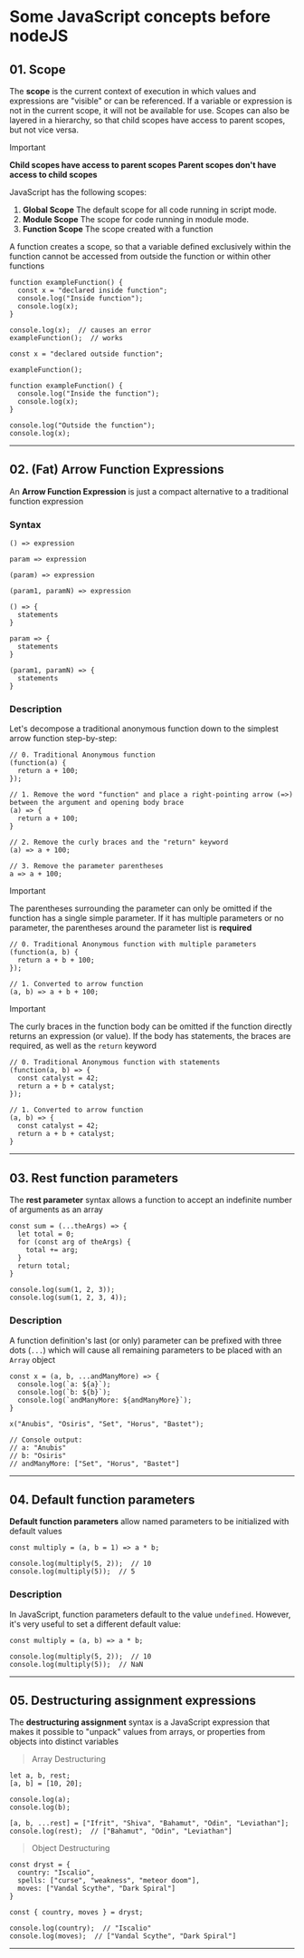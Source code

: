 # Some JavaScript concepts before nodeJS

## 01. Scope

The **scope** is the current context of execution in which values and expressions are "visible" or can be referenced.
If a variable or expression is not in the current scope, it will not be available for use. Scopes can also be layered
in a hierarchy, so that child scopes have access to parent scopes, but not vice versa.

> [!IMPORTANT]
> **Child scopes have access to parent scopes**
> **Parent scopes don't have access to child scopes**

JavaScript has the following scopes:

1. **Global Scope** The default scope for all code running in script mode.
2. **Module Scope** The scope for code running in module mode.
3. **Function Scope** The scope created with a function

A function creates a scope, so that a variable defined exclusively within the function cannot be accessed from outside
the function or within other functions

```
function exampleFunction() {
  const x = "declared inside function";
  console.log("Inside function");
  console.log(x);
}

console.log(x);  // causes an error
exampleFunction();  // works
```

```
const x = "declared outside function";

exampleFunction();

function exampleFunction() {
  console.log("Inside the function");
  console.log(x);
}

console.log("Outside the function");
console.log(x);
```

---

## 02. (Fat) Arrow Function Expressions

An **Arrow Function Expression** is just a compact alternative to a traditional function expression

### Syntax

```
() => expression

param => expression

(param) => expression

(param1, paramN) => expression

() => {
  statements
}

param => {
  statements
}

(param1, paramN) => {
  statements
}
```

### Description

Let's decompose a traditional anonymous function down to the simplest arrow function step-by-step:

```
// 0. Traditional Anonymous function
(function(a) {
  return a + 100;
});

// 1. Remove the word "function" and place a right-pointing arrow (=>) between the argument and opening body brace
(a) => {
  return a + 100;
}

// 2. Remove the curly braces and the "return" keyword
(a) => a + 100;

// 3. Remove the parameter parentheses
a => a + 100;
```

> [!IMPORTANT]
> The parentheses surrounding the parameter can only be omitted if the function has a single simple parameter.
> If it has multiple parameters or no parameter, the parentheses around the parameter list is **required**

```
// 0. Traditional Anonymous function with multiple parameters
(function(a, b) {
  return a + b + 100;
});

// 1. Converted to arrow function
(a, b) => a + b + 100;
```

> [!IMPORTANT]
> The curly braces in the function body can be omitted if the function directly returns an expression (or value).
> If the body has statements, the braces are required, as well as the `return` keyword

```
// 0. Traditional Anonymous function with statements
(function(a, b) => {
  const catalyst = 42;
  return a + b + catalyst;
});

// 1. Converted to arrow function
(a, b) => {
  const catalyst = 42;
  return a + b + catalyst;
}
```

---

## 03. Rest function parameters

The **rest parameter** syntax allows a function to accept an indefinite number of arguments as an array

```
const sum = (...theArgs) => {
  let total = 0;
  for (const arg of theArgs) {
    total += arg;
  }
  return total;
}

console.log(sum(1, 2, 3));
console.log(sum(1, 2, 3, 4));
```

### Description

A function definition's last (or only) parameter can be prefixed with three dots (`...`) which will cause all 
remaining parameters to be placed with an `Array` object

```
const x = (a, b, ...andManyMore) => {
  console.log(`a: ${a}`);
  console.log(`b: ${b}`);
  console.log(`andManyMore: ${andManyMore}`);
}

x("Anubis", "Osiris", "Set", "Horus", "Bastet");

// Console output:
// a: "Anubis"
// b: "Osiris"
// andManyMore: ["Set", "Horus", "Bastet"]
```

---

## 04. Default function parameters

**Default function parameters** allow named parameters to be initialized with default values

```
const multiply = (a, b = 1) => a * b;

console.log(multiply(5, 2));  // 10
console.log(multiply(5));  // 5
```

### Description

In JavaScript, function parameters default to the value `undefined`. However, it's very useful to set a
different default value:

```
const multiply = (a, b) => a * b;

console.log(multiply(5, 2));  // 10
console.log(multiply(5));  // NaN
```

---

## 05. Destructuring assignment expressions

The **destructuring assignment** syntax is a JavaScript expression that makes it possible to "unpack" values from
arrays, or properties from objects into distinct variables

> Array Destructuring
```
let a, b, rest;
[a, b] = [10, 20];

console.log(a);
console.log(b);

[a, b, ...rest] = ["Ifrit", "Shiva", "Bahamut", "Odin", "Leviathan"];
console.log(rest);  // ["Bahamut", "Odin", "Leviathan"]
```

> Object Destructuring
```
const dryst = {
  country: "Iscalio",  
  spells: ["curse", "weakness", "meteor doom"],
  moves: ["Vandal Scythe", "Dark Spiral"]
}

const { country, moves } = dryst;

console.log(country);  // "Iscalio"
console.log(moves);  // ["Vandal Scythe", "Dark Spiral"]  
```

---

